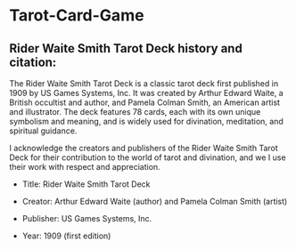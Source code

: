 # Tarot-Card-Game
## Rider Waite Smith Tarot Deck history and citation:

The Rider Waite Smith Tarot Deck is a classic tarot deck first published in 1909 by US Games Systems, Inc. It was created by Arthur Edward Waite, a British occultist and author, and Pamela Colman Smith, an American artist and illustrator. The deck features 78 cards, each with its own unique symbolism and meaning, and is widely used for divination, meditation, and spiritual guidance.

I acknowledge the creators and publishers of the Rider Waite Smith Tarot Deck for their contribution to the world of tarot and divination, and we I use their work with respect and appreciation.

- Title: Rider Waite Smith Tarot Deck
- Creator: Arthur Edward Waite (author) and Pamela Colman Smith (artist)
- Publisher: US Games Systems, Inc.
- Year: 1909 (first edition)



    <!-- my original html 
    <h1>Consult the Cards</h1>
    <div>
      <h3>
        Focus on your question.
        <br />
        Thoughtfully set your intentions.
        <br />
        Click on the deck of cards to shuffle them.
        <br />
        Flip each card to reveal your tarot reading...
      </h3>
    </div>
    <section>
      <div class="deck"></div>
      <div class="deck"></div>
      <div class="deck"></div>
      <div class="deck"></div>
      <div class="deck"></div>
    </section>
    <main>
      <div class="card">
        <p>PAST</p>
      </div>
      <div class="card">
        <p>PRESENT</p>
      </div>
      <div class="card">
        <p>FUTURE</p>
      </div>
    </main> -->